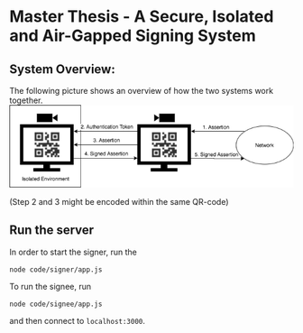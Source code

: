 # Master Thesis - A Secure, Isolated and Air-Gapped Signing System


## System Overview:
The following picture shows an overview of how the two systems work together.
![System Overview](images/SystemOverview.png "System Overview")

(Step 2 and 3 might be encoded within the same QR-code)


## Run the server
In order to start the signer, run the
```console
node code/signer/app.js
```

To run the signee, run
```console
node code/signee/app.js
```

and then connect to `localhost:3000`.
